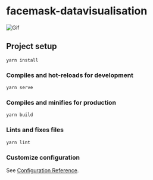 # facemask-datavisualisation

![Gif](https://gblobscdn.gitbook.com/assets%2F-MNNO0Awaka8Q3F9fQP6%2F-MNh3xC_xM7-9vr1V6Bm%2F-MNh4RRIJ6-suOCsknMB%2Fezgif-6-ba572c508467.gif?alt=media&token=7d209e87-a3ba-4414-b6c7-7612440de371)

## Project setup
```
yarn install
```

### Compiles and hot-reloads for development
```
yarn serve
```

### Compiles and minifies for production
```
yarn build
```

### Lints and fixes files
```
yarn lint
```

### Customize configuration
See [Configuration Reference](https://cli.vuejs.org/config/).
